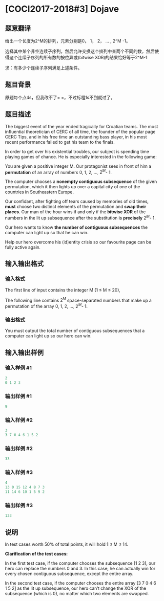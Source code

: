 # [COCI2017-2018#3] Dojave

## 题意翻译

给出一个长度为2^M的排列，元素分别是0， 1， 2， ... , 2^M -1。

选择其中某个非空连续子序列，然后允许交换这个排列中某两个不同的数，然后使得这个连续子序列的所有数的按位异或(bitwise XOR)的结果恰好等于2^M-1

求：有多少个连续子序列满足上述条件。

## 题目背景

原题每个点4s，但我改不了= =，不过标程1s不到就过了。

## 题目描述

The biggest event of the year ended tragically for Croatian teams. The most influential theoretician of CERC of all time, the founder of the popular page CERC Tips, and in his free time an outstanding bass player, in his most recent performance failed to get his team to the finals.

In order to get over his existential troubles, our subject is spending time playing games of chance. He is especially interested in the following game:

You are given a positive integer M. Our protagonist sees in front of him a **permutation** of an array of numbers 0, 1, 2, ..., $2^M$- 1.

The computer chooses a **nonempty contiguous subsequence** of the given permutation, which it then lights up over a capital city of one of the countries in Southeastern Europe.

Our confidant, after fighting off tears caused by memories of old times, **must** choose two distinct elements of the permutation and **swap their places**​. Our man of the hour wins if and only if the **bitwise XOR** of the numbers in the lit up subsequence after the substitution is **precisely**​ $2^M$- 1.

Our hero wants to know **the number of contiguous subsequences** ​the computer can light up so that he can win.

Help our hero overcome his (id)entity crisis so our favourite page can be fully active again.

## 输入输出格式

### 输入格式

The first line of input contains the integer M (1 ≤ M ≤ 20),

The following line contains $2^M$ space-separated numbers that make up a permutation of the array 0, 1, 2, ..., $2^M$- 1.

### 输出格式

You must output the total number of contiguous subsequences that a computer can light up so our hero can win.

## 输入输出样例

### 输入样例 #1

```cpp
2
0 1 2 3

```
### 输出样例 #1

```cpp
9
```


### 输入样例 #2

```cpp
3
3 7 0 4 6 1 5 2

```
### 输出样例 #2

```cpp
33
```


### 输入样例 #3

```cpp
4
13 0 15 12 4 8 7 3
11 14 6 10 1 5 9 2

```
### 输出样例 #3

```cpp
133
```


## 说明

In test cases worth 50% of total points, it will hold 1 ≤ M ≤ 14.

**Clarification​ ​of​ ​the​ ​test​ ​cases:**

In the first test case, if the computer chooses the subsequence [1 2 3], our hero can replace the numbers 0 and 3. In this case, he can actually win for every chosen contiguous subsequence, except the entire array.

In the second test case, if the computer chooses the entire array [3 7 0 4 6 1 5 2] as the lit up subsequence, our hero can’t change the XOR of the subsequence (which is 0), no matter which two elements are swapped.

